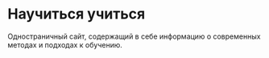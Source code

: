 # Научиться учиться
Одностраничный сайт, содержащий в себе информацию о современных методах и подходах к обучению.
